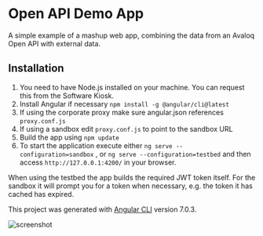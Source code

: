# Open API Demo App

A simple example of a mashup web app, combining the data from an Avaloq Open API with external data.  

## Installation ##

1. You need to have Node.js installed on your machine. You can request this from the Software Kiosk.
2. Install Angular if necessary
```npm install -g @angular/cli@latest```
3. If using the corporate proxy make sure angular.json references `proxy.conf.js`
4. If using a sandbox edit `proxy.conf.js` to point to the sandbox URL
5. Build the app using `npm update`
6. To start the application execute either
`ng serve --configuration=sandbox`
, or 
`ng serve --configuration=testbed`
and then access `http://127.0.0.1:4200/` in your browser.

When using the testbed the app builds the required JWT token itself.  For the sandbox it will prompt you for a token when necessary, e.g. the token it has cached has expired.

This project was generated with [Angular CLI](https://github.com/angular/angular-cli) version 7.0.3.

![screenshot](screenshot.png)
